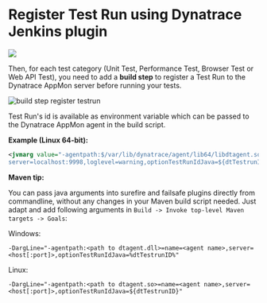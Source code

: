 # Register Test Run using Dynatrace Jenkins plugin

<img src="/img/conf/process_test_run_registration_jenkins.png" />

Then, for each test category (Unit Test, Performance Test, Browser Test or Web API Test), you need to add a **build step** to register a Test Run to the Dynatrace AppMon server before running your tests.

![build step register testrun](/img/conf/build_step_register_test_run.png)

Test Run's id is available as environment variable which can be passed to the Dynatrace AppMon agent in the build script.

**Example (Linux 64-bit):**
```xml
<jvmarg value="-agentpath:$/var/lib/dynatrace/agent/lib64/libdtagent.so=name=JavaAgent,
server=localhost:9998,loglevel=warning,optionTestRunIdJava=${dtTestrunID}" />
```

**Maven tip:**

You can pass java arguments into surefire and failsafe plugins directly from commandline, without any changes in your Maven build script needed.
Just adapt and add following arguments in `Build -> Invoke top-level Maven targets -> Goals`:

Windows:
```batch
-DargLine="-agentpath:<path to dtagent.dll>=name=<agent name>,server=<host[:port]>,optionTestRunIdJava=%dtTestrunID%"
```
Linux:
```batch
-DargLine="-agentpath:<path to dtagent.so>=name=<agent name>,server=<host[:port]>,optionTestRunIdJava=${dtTestrunID}"
```
